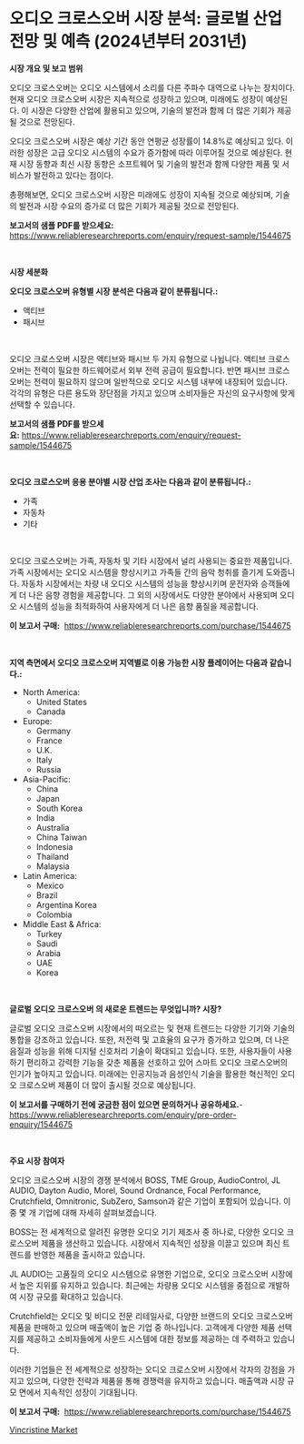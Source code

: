 <p><h1>오디오 크로스오버 시장 분석: 글로벌 산업 전망 및 예측 (2024년부터 2031년)</h1></p><p><strong>시장 개요 및 보고 범위</strong></p>
<p><p>오디오 크로스오버는 오디오 시스템에서 소리를 다른 주파수 대역으로 나누는 장치이다. 현재 오디오 크로스오버 시장은 지속적으로 성장하고 있으며, 미래에도 성장이 예상된다. 이 시장은 다양한 산업에 활용되고 있으며, 기술의 발전과 함께 더 많은 기회가 제공될 것으로 전망된다.</p><p>오디오 크로스오버 시장은 예상 기간 동안 연평균 성장률이 14.8%로 예상되고 있다. 이러한 성장은 고급 오디오 시스템의 수요가 증가함에 따라 이루어질 것으로 예상된다. 현재 시장 동향과 최신 시장 동향은 소프트웨어 및 기술의 발전과 함께 다양한 제품 및 서비스가 발전하고 있다는 점이다.</p><p>총평해보면, 오디오 크로스오버 시장은 미래에도 성장이 지속될 것으로 예상되며, 기술의 발전과 시장 수요의 증가로 더 많은 기회가 제공될 것으로 전망된다.</p></p>
<p><strong>보고서의 샘플 PDF를 받으세요:</strong> <a href="https://www.reliableresearchreports.com/enquiry/request-sample/1544675">https://www.reliableresearchreports.com/enquiry/request-sample/1544675</a></p>
<p>&nbsp;</p>
<p><strong>시장 세분화</strong></p>
<p><strong>오디오 크로스오버 유형별 시장 분석은 다음과 같이 분류됩니다.:</strong></p>
<p><ul><li>액티브</li><li>패시브</li></ul></p>
<p>&nbsp;</p>
<p><p>오디오 크로스오버 시장은 액티브와 패시브 두 가지 유형으로 나뉩니다. 액티브 크로스오버는 전력이 필요한 하드웨어로서 외부 전력 공급이 필요합니다. 반면 패시브 크로스오버는 전력이 필요하지 않으며 일반적으로 오디오 시스템 내부에 내장되어 있습니다. 각각의 유형은 다른 용도와 장단점을 가지고 있으며 소비자들은 자신의 요구사항에 맞게 선택할 수 있습니다.</p></p>
<p><strong>보고서의 샘플 PDF를 받으세요:</strong>&nbsp;<a href="https://www.reliableresearchreports.com/enquiry/request-sample/1544675">https://www.reliableresearchreports.com/enquiry/request-sample/1544675</a></p>
<p>&nbsp;</p>
<p><strong> 오디오 크로스오버 응용 분야별 시장 산업 조사는 다음과 같이 분류됩니다.:</strong></p>
<p><ul><li>가족</li><li>자동차</li><li>기타</li></ul></p>
<p>&nbsp;</p>
<p><p>오디오 크로스오버는 가족, 자동차 및 기타 시장에서 널리 사용되는 중요한 제품입니다. 가족 시장에서는 오디오 시스템을 향상시키고 가족들 간의 음악 청취를 즐기게 도와줍니다. 자동차 시장에서는 차량 내 오디오 시스템의 성능을 향상시키며 운전자와 승객들에게 더 나은 음향 경험을 제공합니다. 그 외의 시장에서도 다양한 분야에서 사용되며 오디오 시스템의 성능을 최적화하여 사용자에게 더 나은 음향 품질을 제공합니다.</p></p>
<p><strong>이 보고서 구매:</strong>&nbsp; <a href="https://www.reliableresearchreports.com/purchase/1544675">https://www.reliableresearchreports.com/purchase/1544675</a></p>
<p>&nbsp;</p>
<p><strong>지역 측면에서 오디오 크로스오버 지역별로 이용 가능한 시장 플레이어는 다음과 같습니다.:</strong></p>
<p><ul>
    <li>
        North America:
        <ul>
            <li>United States</li>
            <li>Canada</li>
        </ul>
    </li>
    <li>
        Europe:
        <ul>
            <li>Germany</li>
            <li>France</li>
            <li>U.K.</li>
            <li>Italy</li>
            <li>Russia</li>
        </ul>
    </li>
    <li>
        Asia-Pacific:
        <ul>
            <li>China</li>
            <li>Japan</li>
            <li>South Korea</li>
            <li>India</li>
            <li>Australia</li>
            <li>China Taiwan</li>
            <li>Indonesia</li>
            <li>Thailand</li>
            <li>Malaysia</li>
        </ul>
    </li>
    <li>
        Latin America:
        <ul>
            <li>Mexico</li>
            <li>Brazil</li>
            <li>Argentina Korea</li>
            <li>Colombia</li>
        </ul>
    </li>
    <li>
        Middle East & Africa:
        <ul>
            <li>Turkey</li>
            <li>Saudi</li>
            <li>Arabia</li>
            <li>UAE</li>
            <li>Korea</li>
        </ul>
    </li>
    </ul></p>
<p>&nbsp;</p>
<p><strong>글로벌 오디오 크로스오버 의 새로운 트렌드는 무엇입니까? 시장?</strong></p>
<p><p>글로벌 오디오 크로스오버 시장에서의 떠오르는 및 현재 트렌드는 다양한 기기와 기술의 통합을 강조하고 있습니다. 또한, 저전력 및 고효율의 요구가 증가하고 있으며, 더 나은 음질과 성능을 위해 디지털 신호처리 기술이 확대되고 있습니다. 또한, 사용자들이 사용하기 편리하고 강력한 기능을 갖춘 제품을 선호하고 있어 스마트 오디오 크로스오버의 인기가 높아지고 있습니다. 미래에는 인공지능과 음성인식 기술을 활용한 혁신적인 오디오 크로스오버 제품이 더 많이 출시될 것으로 예상됩니다.</p></p>
<p><strong>이 보고서를 구매하기 전에 궁금한 점이 있으면 문의하거나 공유하세요.</strong>- <a href="https://www.reliableresearchreports.com/enquiry/pre-order-enquiry/1544675">https://www.reliableresearchreports.com/enquiry/pre-order-enquiry/1544675</a></p>
<p>&nbsp;</p>
<p><strong>주요 시장 참여자</strong></p>
<p><p>오디오 크로스오버 시장의 경쟁 분석에서 BOSS, TME Group, AudioControl, JL AUDIO, Dayton Audio, Morel, Sound Ordnance, Focal Performance, Crutchfield, Omnitronic, SubZero, Samson과 같은 기업이 포함되어 있습니다. 이 중 몇 개 기업에 대해 자세히 살펴보겠습니다.</p><p>BOSS는 전 세계적으로 알려진 유명한 오디오 기기 제조사 중 하나로, 다양한 오디오 크로스오버 제품을 생산하고 있습니다. 시장에서 지속적인 성장을 이끌고 있으며 최신 트렌드를 반영한 제품을 출시하고 있습니다.</p><p>JL AUDIO는 고품질의 오디오 시스템으로 유명한 기업으로, 오디오 크로스오버 시장에서 높은 지위를 유지하고 있습니다. 최근에는 차량용 오디오 시스템을 중점으로 개발하여 시장 규모를 확대하고 있습니다.</p><p>Crutchfield는 오디오 및 비디오 전문 리테일사로, 다양한 브랜드의 오디오 크로스오버 제품을 판매하고 있으며 매출액이 높은 기업 중 하나입니다. 고객에게 다양한 제품 선택지를 제공하고 소비자들에게 사운드 시스템에 대한 정보를 제공하는 데 주력하고 있습니다.</p><p>이러한 기업들은 전 세계적으로 성장하는 오디오 크로스오버 시장에서 각자의 강점을 가지고 있으며, 다양한 전략과 제품을 통해 경쟁력을 유지하고 있습니다. 매출액과 시장 규모 면에서 지속적인 성장이 기대됩니다.</p></p>
<p><strong>이 보고서 구매:</strong>&nbsp;&nbsp;<a href="https://www.reliableresearchreports.com/purchase/1544675">https://www.reliableresearchreports.com/purchase/1544675</a></p>
<p><p><a href="https://summer-dogwood-3e9.notion.site/Vincristine-Market-Research-Report-Unlocks-Analysis-on-the-Market-Financial-Status-Market-Size-and-38b6272106664139ba396205208db5b2">Vincristine Market</a></p></p>

